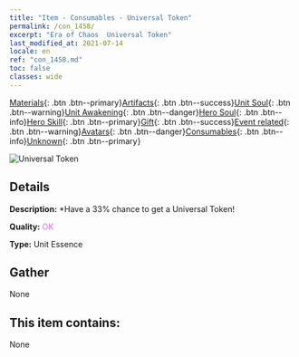 ```yaml
---
title: "Item - Consumables - Universal Token"
permalink: /con_1458/
excerpt: "Era of Chaos  Universal Token"
last_modified_at: 2021-07-14
locale: en
ref: "con_1458.md"
toc: false
classes: wide
---
```

 [Materials](/Items/){: .btn .btn--primary}[Artifacts](/Items/Artifacts/){: .btn .btn--success}[Unit Soul](/Items/UnitSoul/){: .btn .btn--warning}[Unit Awakening](/Items/UnitAwakening/){: .btn .btn--danger}[Hero Soul](/Items/HeroSoul/){: .btn .btn--info}[Hero Skill](/Items/HeroSkill/){: .btn .btn--primary}[Gift](/Items/Gift/){: .btn .btn--success}[Event related](/Items/Events/){: .btn .btn--warning}[Avatars](/Items/Avatars/){: .btn .btn--danger}[Consumables](/Items/Consumables/){: .btn .btn--info}[Unknown](/Items/Unknown/){: .btn .btn--primary}

 ![Universal Token](/images/t/i_907072.png)

## Details
 **Description:** *Have a 33% chance to get a Universal Token!

 **Quality:** <span style="color: #DA70D6">OK</span>

 **Type:** Unit Essence

## Gather

  None

## This item contains:

  None

